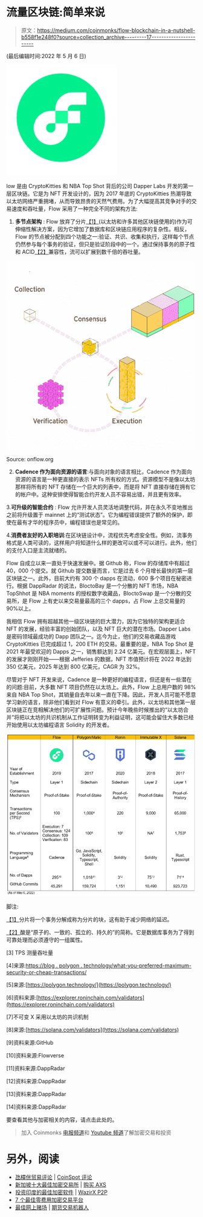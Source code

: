 # 流量区块链:简单来说

> 原文：<https://medium.com/coinmonks/flow-blockchain-in-a-nutshell-b558f1e248f0?source=collection_archive---------17----------------------->

(最后编辑时间:2022 年 5 月 6 日)

![](img/aafd1613d7a94dae7250fe34f094e323.png)

low 是由 CryptoKitties 和 NBA Top Shot 背后的公司 Dapper Labs 开发的第一层区块链。它是为 NFT 开发设计的，因为 2017 年底的 CryptoKitties 热潮导致以太坊网络严重拥堵，从而导致昂贵的天然气费用。为了大幅提高其竞争对手的交易速度和吞吐量，Flow 采用了一种完全不同的架构方法:

1.  **多节点架构** : Flow 放弃了分片[【1】](#_ftn1)(以太坊和许多其他区块链使用的)作为可伸缩性解决方案，因为它增加了数据库和区块链应用程序的复杂性。相反，Flow 的节点被分配到四个功能之一:验证、共识、收集和执行，这样每个节点仍然参与每个事务的验证，但只是验证阶段中的一个。通过保持事务的原子性和 ACID[【2】](#_ftn2)兼容性，流可以扩展到数千倍的吞吐量。

![](img/258bb4ee68ec86970ceb848c28029b64.png)

Source: onflow.org

2. **Cadence 作为面向资源的语言**:与面向对象的语言相比，Cadence 作为面向资源的语言是一种更直接的表示 NFTs 所有权的方式。资源模型不是像以太坊那样将所有的 NFT 存储在一个巨大的列表中，而是将 NFT 直接存储在拥有它的帐户中。这种安排使得智能合约开发人员不容易出错，并且更有效率。

3.**可升级的智能合约** : Flow 允许开发人员灵活地调整代码，并在永久不变地推出之前将升级置于 mainnet 上的“测试状态”。它为编程错误提供了额外的保护，即使在最有才华的程序员中，编程错误也是常见的。

4.**消费者友好的入职培训**:在区块链设计中，流程优先考虑安全性。例如，流事务格式是人类可读的，这样用户将知道什么样的更改可以或不可以进行。此外，他们的支付入口是主流就绪的。

Flow 自成立以来一直处于快速发展中。据 Github 称，Flow 的存储库中有超过 40，000 个提交。就 Github 提交数量而言，它是过去 6 个月增长最快的第一层区块链之一。此外，目前大约有 300 个 dapps 在流动，600 多个项目在秘密进行。根据 DappRadar 的说法，BloctoBay 是一个分散的 NFT 市场，NBA TopShhot 是 NBA moments 的授权数字收藏品，BloctoSwap 是一个分散的交易所，是 Flow 上有史以来交易量最高的三个 dapps，占 Flow 上总交易量的 90%以上。

我相信 Flow 拥有超越其他一级区块链的巨大潜力，因为它独特的架构更适合 NFT 的发展，经验丰富的创始团队，以及 NFT 巨大的潜在市场。Dapper Labs 是密码领域最成功的 Dapp 团队之一。迄今为止，他们的交易收藏品游戏 CryptoKitties 已完成超过 1，200 ETH 的交易。最重要的是，NBA Top Shot 是 2021 年最受欢迎的 Dapps 之一，销售额达到 2.24 亿美元。在宏观层面上，NFT 的发展才刚刚开始——根据 Jefferies 的数据，NFT 市值预计将在 2022 年达到 350 亿美元，2025 年达到 800 亿美元，CAGR 为 32%。

尽管对于 NFT 开发来说，Cadence 是一种更好的编程语言，但还是有一些潜在的问题:目前，大多数 NFT 项目仍然在以太坊上。此外，Flow 上总用户数的 98%来自 NBA Top Shot，其销量自去年以来一直在下降。因此，开发人员可能不愿意学习新的语言，除非他们看到对 Flow 有意义的牵引。此外，以太坊和其他第一层区块链正在竞相解决他们的可扩展性问题。预计今年晚些时候推出的“以太坊合并”将把以太坊的共识机制从工作证明转变为利益证明，这可能会留住大多数已经开始使用以太坊编程语言 Solidity 的开发者。

![](img/f4598327e69846e82b11951ba300e8c2.png)

脚注:

[【1】](#_ftnref1)分片将一个事务分解成称为分片的块，这有助于减少网络的延迟。

[【2】](#_ftnref2)酸是“原子的、一致的、孤立的、持久的”的简称。它是数据库事务为了得到可靠处理而必须遵守的一组属性。

[3] TPS 测量吞吐量

[4]来源:[https://blog . polygon . technology/what-you-preferred-maximum-security-or-cheap-transactions/](https://blog.polygon.technology/what-do-you-prefer-maximum-security-or-cheaper-transactions/)

[5]来源:[https://polygon.technology/](https://polygon.technology/)

[6]资料来源:[https://explorer.roninchain.com/validators](https://explorer.roninchain.com/validators)

[7]不可变 X 采用以太坊的共识机制

[8]来源:[https://solana.com/validators](https://solana.com/validators)

[9]资料来源:GitHub

[10]资料来源:Flowverse

[11]资料来源:DappRadar

[12]资料来源:DappRadar

[13]资料来源:DappRadar

[14]资料来源:DappRadar

要查看其他与加密相关的内容，请点击此处的。

> 加入 Coinmonks [电报频道](https://t.me/coincodecap)和 [Youtube 频道](https://www.youtube.com/c/coinmonks/videos)了解加密交易和投资

# 另外，阅读

*   [氹欞侊贸易评论](https://coincodecap.com/anny-trade-review) | [CoinSpot 评论](https://coincodecap.com/coinspot-review)
*   [新加坡十大最佳加密交易所](https://coincodecap.com/crypto-exchange-in-singapore) | [购买 AXS](https://coincodecap.com/buy-axs-token)
*   [投资印度的最佳加密软件](https://coincodecap.com/best-crypto-to-invest-in-india-in-2021) | [WazirX P2P](https://coincodecap.com/wazirx-p2p)
*   [7 个最佳零费用加密交易平台](https://coincodecap.com/zero-fee-crypto-exchanges)
*   [最佳网上赌场](https://coincodecap.com/best-online-casinos) | [期货交易机器人](/coinmonks/futures-trading-bots-5a282ccee3f5)